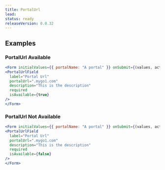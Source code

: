 ```yaml
---
title: PortalUrl
lead: 
status: ready
releaseVersion: 0.0.32
---
```


## Examples

### PortalUrl Available
```.jsx
<Form initialValues={{ portalName: "A portal" }} onSubmit={(values, actions) => actions.submit()}>
<PortalUrlField
  label="Portal Url"
  portalUrl=".mygo1.com"  
  description="This is the description"
  required
  isAvailable={true}
/>
</Form>
```

### PortalUrl Not Available
```.jsx
<Form initialValues={{ portalName: "A portal" }} onSubmit={(values, actions) => actions.submit()}>
<PortalUrlField
  label="Portal Url"
  portalUrl=".mygo1.com"  
  description="This is the description"
  required
  isAvailable={false}
/>
</Form>
```